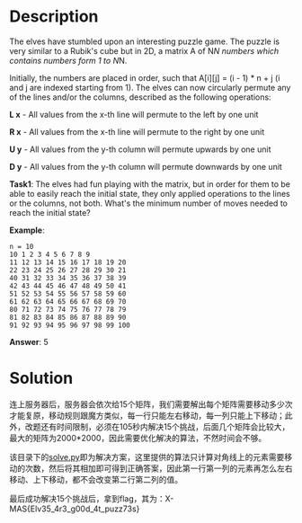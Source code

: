 # Description

The elves have stumbled upon an interesting puzzle game. The puzzle is very similar to a Rubik's cube but in 2D, a matrix A of N*N numbers which contains numbers form 1 to N*N.

Initially, the numbers are placed in order, such that A[i][j] = (i - 1) * n + j (i and j are indexed starting from 1). The elves can now circularly permute any of the lines and/or the columns, described as the following operations:

**L x** - All values from the x-th line will permute to the left by one unit

**R x** - All values from the x-th line will permute to the right by one unit

**U y** - All values from the y-th column will permute upwards by one unit

**D y** - All values from the y-th column will permute downwards by one unit

**Task1**: The elves had fun playing with the matrix, but in order for them to be able to easily reach the initial state, they only applied operations to the lines or the columns, not both. What's the minimum number of moves needed to reach the initial state?

**Example**:

```
n = 10
10 1 2 3 4 5 6 7 8 9
11 12 13 14 15 16 17 18 19 20
22 23 24 25 26 27 28 29 30 21
40 31 32 33 34 35 36 37 38 39
42 43 44 45 46 47 48 49 50 41
51 52 53 54 55 56 57 58 59 60
61 62 63 64 65 66 67 68 69 70
80 71 72 73 74 75 76 77 78 79
81 82 83 84 85 86 87 88 89 90
91 92 93 94 95 96 97 98 99 100
```

**Answer**: 5

# Solution

连上服务器后，服务器会依次给15个矩阵，我们需要解出每个矩阵需要移动多少次才能复原，移动规则跟魔方类似，每一行只能左右移动，每一列只能上下移动；此外，改题还有时间限制，必须在105秒内解决15个挑战，后面几个矩阵会比较大，最大的矩阵为2000\*2000，因此需要优化解决的算法，不然时间会不够。

该目录下的[solve.py](solve.py)即为解决方案，这里提供的算法只计算对角线上的元素需要移动的次数，然后将其相加即可得到正确答案，因此第一行第一列的元素再怎么左右移动、上下移动，都不会改变第二行第二列的值。

最后成功解决15个挑战后，拿到flag，其为：X-MAS{Elv35_4r3_g00d_4t_puzz73s}
